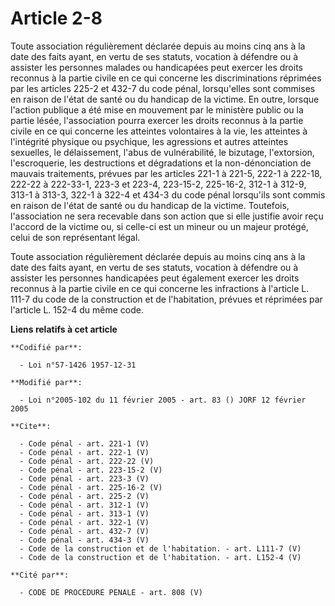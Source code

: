 # Article 2-8

Toute association régulièrement déclarée depuis au moins cinq ans à la date des faits ayant, en vertu de ses statuts,
vocation à défendre ou à assister les personnes malades ou handicapées peut exercer les droits reconnus à la partie civile en
ce qui concerne les discriminations réprimées par les articles 225-2 et 432-7 du code pénal, lorsqu'elles sont commises en
raison de l'état de santé ou du handicap de la victime. En outre, lorsque l'action publique a été mise en mouvement par le
ministère public ou la partie lésée, l'association pourra exercer les droits reconnus à la partie civile en ce qui concerne
les atteintes volontaires à la vie, les atteintes à l'intégrité physique ou psychique, les agressions et autres atteintes
sexuelles, le délaissement, l'abus de vulnérabilité, le bizutage, l'extorsion, l'escroquerie, les destructions et
dégradations et la non-dénonciation de mauvais traitements, prévues par les articles 221-1 à 221-5, 222-1 à 222-18, 222-22 à
222-33-1, 223-3 et 223-4, 
223-15-2, 225-16-2, 
312-1 à 312-9, 313-1 à 313-3, 322-1 à 322-4 et 434-3 du code pénal lorsqu'ils sont commis en raison de l'état de santé ou du
handicap de la victime. Toutefois, l'association ne sera recevable dans son action que si elle justifie avoir reçu l'accord
de la victime ou, si celle-ci est un mineur ou un majeur protégé, celui de son représentant légal. 

Toute association régulièrement déclarée depuis au moins cinq ans à la date des faits ayant, en vertu de ses statuts,
vocation à défendre ou à assister les personnes handicapées peut également exercer les droits reconnus à la partie civile en
ce qui concerne les infractions à l'article L. 111-7 du code de la construction et de l'habitation, prévues et réprimées par
l'article L. 152-4 du même code.

**Liens relatifs à cet article**

	**Codifié par**:

	  - Loi n°57-1426 1957-12-31

	**Modifié par**:

	  - Loi n°2005-102 du 11 février 2005 - art. 83 () JORF 12 février 2005

	**Cite**:

	  - Code pénal - art. 221-1 (V)
	  - Code pénal - art. 222-1 (V)
	  - Code pénal - art. 222-22 (V)
	  - Code pénal - art. 223-15-2 (V)
	  - Code pénal - art. 223-3 (V)
	  - Code pénal - art. 225-16-2 (V)
	  - Code pénal - art. 225-2 (V)
	  - Code pénal - art. 312-1 (V)
	  - Code pénal - art. 313-1 (V)
	  - Code pénal - art. 322-1 (V)
	  - Code pénal - art. 432-7 (V)
	  - Code pénal - art. 434-3 (V)
	  - Code de la construction et de l'habitation. - art. L111-7 (V)
	  - Code de la construction et de l'habitation. - art. L152-4 (V)

	**Cité par**:

	  - CODE DE PROCEDURE PENALE - art. 808 (V)
